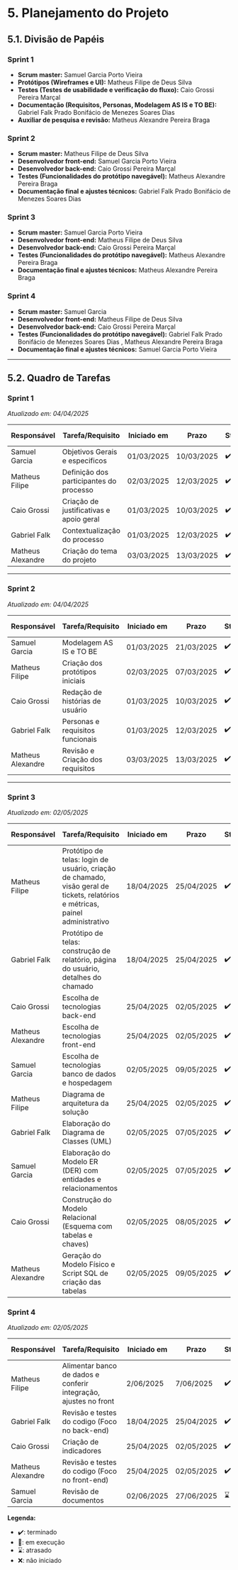 # 5. Planejamento do Projeto

## 5.1. Divisão de Papéis

### Sprint 1  
- **Scrum master:** Samuel Garcia Porto Vieira   
- **Protótipos (Wireframes e UI):** Matheus Filipe de Deus Silva  
- **Testes (Testes de usabilidade e verificação do fluxo):** Caio Grossi Pereira Marçal  
- **Documentação (Requisitos, Personas, Modelagem AS IS e TO BE):** Gabriel Falk Prado Bonifácio de Menezes Soares Dias
- **Auxiliar de pesquisa e revisão:** Matheus Alexandre Pereira Braga  

### Sprint 2  
- **Scrum master:** Matheus Filipe de Deus Silva  
- **Desenvolvedor front-end:** Samuel Garcia Porto Vieira  
- **Desenvolvedor back-end:** Caio Grossi Pereira Marçal  
- **Testes (Funcionalidades do protótipo navegável):** Matheus Alexandre Pereira Braga  
- **Documentação final e ajustes técnicos:** Gabriel Falk Prado Bonifácio de Menezes Soares Dias  

### Sprint 3
- **Scrum master:** Samuel Garcia Porto Vieira  
- **Desenvolvedor front-end:** Matheus Filipe de Deus Silva  
- **Desenvolvedor back-end:** Caio Grossi Pereira Marçal  
- **Testes (Funcionalidades do protótipo navegável):** Matheus Alexandre Pereira Braga  
- **Documentação final e ajustes técnicos:** Matheus Alexandre Pereira Braga  

### Sprint 4
- **Scrum master:** Samuel Garcia
- **Desenvolvedor front-end:** Matheus Filipe de Deus Silva  
- **Desenvolvedor back-end:** Caio Grossi Pereira Marçal 
- **Testes (Funcionalidades do protótipo navegável):** Gabriel Falk Prado Bonifácio de Menezes Soares Dias , Matheus Alexandre Pereira Braga
- **Documentação final e ajustes técnicos:** Samuel Garcia Porto Vieira    
---

## 5.2. Quadro de Tarefas

### Sprint 1  
*Atualizado em: 04/04/2025*

| Responsável                          | Tarefa/Requisito                          | Iniciado em | Prazo      | Status | Terminado em  |
|--------------------------------------|------------------------------------------|-------------|------------|--------|----------------|
| Samuel Garcia           | Objetivos Gerais e especificos           | 01/03/2025  | 10/03/2025 | ✔️     | 08/03/2025     |
| Matheus Filipe         | Definição dos participantes do processo  | 02/03/2025  | 12/03/2025 | ✔️     | 07/03/2025     |
| Caio Grossi           | Criação de justificativas e apoio geral  | 01/03/2025  | 10/03/2025 | ✔️     | 09/03/2025     |
| Gabriel Falk    | Contextualização do processo             | 01/03/2025  | 12/03/2025 | ✔️     | 10/03/2025     |
| Matheus Alexandre      | Criação do tema do projeto               | 03/03/2025  | 13/03/2025 | ✔️     | 07/03/2025     |

---

### Sprint 2  
*Atualizado em: 04/04/2025*

| Responsável                          | Tarefa/Requisito                          | Iniciado em | Prazo      | Status | Terminado em  |
|--------------------------------------|------------------------------------------|-------------|------------|--------|----------------|
| Samuel Garcia           | Modelagem AS IS e TO BE                  | 01/03/2025  | 21/03/2025 | ✔️     | 20/03/2025     |
| Matheus Filipe       | Criação dos protótipos iniciais          | 02/03/2025  | 07/03/2025 | ✔️     | 05/03/2025     |
| Caio Grossi           | Redação de histórias de usuário          | 01/03/2025  | 10/03/2025 | ✔️     | 09/03/2025     |
| Gabriel Falk    | Personas e requisitos funcionais         | 01/03/2025  | 12/03/2025 | ✔️     | 10/03/2025     |
| Matheus Alexandre      | Revisão e Criação dos requisitos         | 03/03/2025  | 13/03/2025 | ✔️     | 13/03/2025     |
---

### Sprint 3  
*Atualizado em: 02/05/2025*

| Responsável           | Tarefa/Requisito                                                                 | Iniciado em | Prazo      | Status | Terminado em  |
|-----------------------|----------------------------------------------------------------------------------|-------------|------------|--------|----------------|
| Matheus Filipe        | Protótipo de telas: login de usuário, criação de chamado, visão geral de tickets, relatórios e métricas, painel administrativo | 18/04/2025  | 25/04/2025 | ✔️     | 25/04/2025     |
| Gabriel Falk          | Protótipo de telas: construção de relatório, página do usuário, detalhes do chamado | 18/04/2025  | 25/04/2025 | ✔️     | 25/04/2025     |
| Caio Grossi           | Escolha de tecnologias back-end                                                 | 25/04/2025  | 02/05/2025 | ✔️     | 02/05/2025     |
| Matheus Alexandre     | Escolha de tecnologias front-end                                                | 25/04/2025  | 02/05/2025 | ✔️     | 02/05/2025     |
| Samuel Garcia         | Escolha de tecnologias banco de dados e hospedagem                              | 02/05/2025  | 09/05/2025 | ✔️     |                |
| Matheus Filipe        | Diagrama de arquitetura da solução                                              | 25/04/2025  | 02/05/2025 | ✔️     | 02/05/2025     |
| Gabriel Falk          | Elaboração do Diagrama de Classes (UML)                                         | 02/05/2025  | 07/05/2025 | ✔️     |                |
| Samuel Garcia         | Elaboração do Modelo ER (DER) com entidades e relacionamentos                   | 02/05/2025  | 07/05/2025 | ✔️     |                |
| Caio Grossi           | Construção do Modelo Relacional (Esquema com tabelas e chaves)                  | 02/05/2025  | 08/05/2025 | ✔️     |                |
| Matheus Alexandre     | Geração do Modelo Físico e Script SQL de criação das tabelas                    | 02/05/2025  | 09/05/2025 | ✔️     |                |



### Sprint 4  
*Atualizado em: 02/05/2025*

| Responsável           | Tarefa/Requisito                                                                 | Iniciado em | Prazo      | Status | Terminado em  |
|-----------------------|----------------------------------------------------------------------------------|-------------|------------|--------|----------------|
| Matheus Filipe        | Alimentar banco de dados e conferir integração, ajustes no front | 2/06/2025  | 7/06/2025 | ✔️     | 6/06/2025     |
| Gabriel Falk          | Revisão e testes do codigo (Foco no back-end) | 18/04/2025  | 25/04/2025 | ✔️     | /04/2025     |
| Caio Grossi           | Criação de indicadores                                                 | 25/04/2025  | 02/05/2025 | ✔️     | 02/05/2025     |
| Matheus Alexandre     | Revisão e testes do codigo (Foco no front-end)                                                | 25/04/2025  | 02/05/2025 | ✔️     | 02/05/2025     |
| Samuel Garcia         | Revisão de documentos                              | 02/06/2025  | 27/06/2025 | ⌛     | 3/07/2025               |


**Legenda:**
- ✔️: terminado  
- 📝: em execução  
- ⌛: atrasado  
- ❌: não iniciado  




